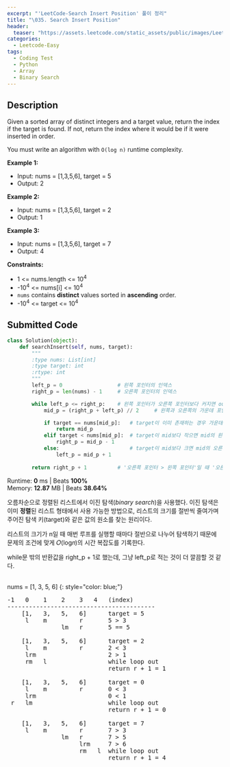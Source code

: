 ```yaml
---
excerpt: "'LeetCode-Search Insert Position' 풀이 정리"
title: "\035. Search Insert Position"
header:
  teaser: "https://assets.leetcode.com/static_assets/public/images/LeetCode_Sharing.png"
categories:
  - Leetcode-Easy
tags:
  - Coding Test
  - Python
  - Array
  - Binary Search
---
```


## <i class="fa-solid fa-file-lines"></i> Description

Given a sorted array of distinct integers and a target value, return the index if the target is found. If not, return the index where it would be if it were inserted in order.

You must write an algorithm with `O(log n)` runtime complexity.

**Example 1:**

- Input: nums = [1,3,5,6], target = 5
- Output: 2

**Example 2:**

- Input: nums = [1,3,5,6], target = 2
- Output: 1

**Example 3:**

- Input: nums = [1,3,5,6], target = 7
- Output: 4

**Constraints:**

- 1 <= nums.length <= 10<sup>4</sup>
- -10<sup>4</sup> <= nums[i] <= 10<sup>4</sup>
- `nums` contains **distinct** values sorted in **ascending** order.
- -10<sup>4</sup> <= target <= 10<sup>4</sup>

## <i class="fa-solid fa-cloud-arrow-up"></i> Submitted Code

```python
class Solution(object):
    def searchInsert(self, nums, target):
        """
        :type nums: List[int]
        :type target: int
        :rtype: int
        """
        left_p = 0                  # 왼쪽 포인터의 인덱스
        right_p = len(nums) - 1     # 오른쪽 포인터의 인덱스

        while left_p <= right_p:    # 왼쪽 포인터가 오른쪽 포인터보다 커지면 out
            mid_p = (right_p + left_p) // 2     # 왼쪽과 오른쪽의 가운데 포인터의 인덱스

            if target == nums[mid_p]:   # target이 이미 존재하는 경우 가운데 포인터 반환
                return mid_p                
            elif target < nums[mid_p]:  # target이 mid보다 작으면 mid의 왼쪽 부분배열 탐색
                right_p = mid_p - 1
            else:                       # target이 mid보다 크면 mid의 오른쪽 부분배열 탐색
                left_p = mid_p + 1
            
        return right_p + 1          # '오른쪽 포인터 > 왼쪽 포인터'일 때 '오른쪽 포인터 + 1'에 삽입
```
<i class="fa-solid fa-clock"></i> Runtime: **0** ms \| Beats **100%**    
<i class="fa-solid fa-memory"></i> Memory: **12.87** MB \| Beats **38.64%**

오름차순으로 정렬된 리스트에서 이진 탐색(<em>binary search</em>)을 사용했다. 이진 탐색은 이미 **정렬**된 리스트 형태에서 사용 가능한 방법으로, 리스트의 크기를 절반씩 줄여가며 주어진 탐색 키(target)와 같은 값의 원소를 찾는 원리이다.   

리스트의 크기가 n일 때 매번 루프를 실행할 때마다 절반으로 나누어 탐색하기 때문에 문제의 조건에 맞게 𝑂(log𝑛)의 시간 복잡도를 기록한다.

while문 밖의 반환값을 right_p + 1로 했는데, 그냥 left_p로 적는 것이 더 깔끔할 것 같다.
<br><br>

nums = \[1, 3, 5, 6]
{: style="color: blue;"}

<pre>
-1   0    1    2    3   4   (index)
-----------------------------------------
    [1,   3,   5,   6]      target = 5
     l    m         r       5 > 3
               lm   r       5 == 5
     
    [1,   3,   5,   6]      target = 2
     l    m         r       2 < 3
     lrm                    2 > 1
     rm   l                 while loop out
                            return r + 1 = 1
     
    [1,   3,   5,   6]      target = 0
     l    m         r       0 < 3
     lrm                    0 < 1
 r   lm                     while loop out
                            return r + 1 = 0
     
    [1,   3,   5,   6]      target = 7
     l    m         r       7 > 3
               lm   r       7 > 5
                    lrm     7 > 6
                    rm   l  while loop out
                            return r + 1 = 4
</pre>